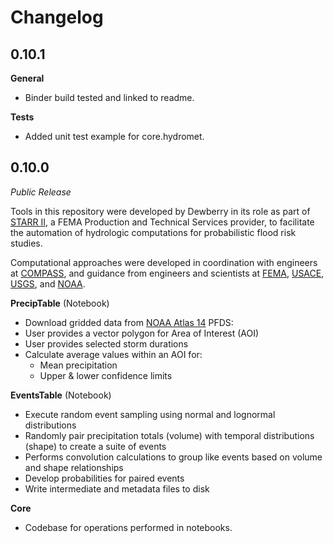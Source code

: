 Changelog
=========

0.10.1
------

**General**
 - Binder build tested and linked to readme. 

**Tests** 
 - Added unit test example for core.hydromet.


0.10.0
------

*Public Release*

Tools in this repository were developed by Dewberry in its role as part of [STARR II](http://www.starr-team.com/starr/Pages/default.aspx), a FEMA Production and Technical Services provider,
to facilitate the automation of hydrologic computations for probabilistic flood risk studies.

Computational approaches
were developed in coordination with engineers at [COMPASS](https://www.aecom.com/press-releases/aecom-announced-today-that-a-joint-venture-it-leads-has-been-awarded-a-contract-with-a-ceiling-of-us600-million-from-the-u-s-department-of-homeland-securitys-federal-emergency-management-ag/),
and guidance from engineers and scientists at
[FEMA](https://www.fema.gov/),
[USACE](https://www.usace.army.mil/), [USGS](https://www.usgs.gov/), and [NOAA](https://www.noaa.gov/).

**PrecipTable** (Notebook)

-  Download gridded data from [NOAA Atlas 14](https://hdsc.nws.noaa.gov/hdsc/pfds/) PFDS:
  - User provides a vector polygon for Area of Interest (AOI)
  - User provides selected storm durations
- Calculate average values within an AOI for:
  - Mean precipitation
  - Upper & lower confidence limits


**EventsTable** (Notebook)

-  Execute random event sampling using normal and lognormal distributions
-  Randomly pair precipitation totals (volume) with temporal distributions (shape) to create a suite of events
-  Performs convolution calculations to group like events based on volume and shape relationships
-  Develop probabilities for paired events
-  Write intermediate and metadata files to disk

**Core**
-  Codebase for operations performed in notebooks.
